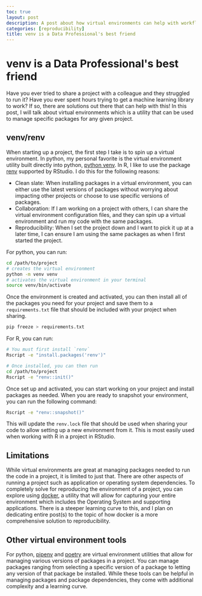 ```yaml
---
toc: true
layout: post
description: A post about how virtual environments can help with workflow, collaboration, and reproducibility
categories: [reproducibility]
title: venv is a Data Professional's best friend
---
```

# venv is a Data Professional's best friend

Have you ever tried to share a project with a colleague and they struggled to run it? Have you ever spent hours trying to get a machine learning library to work? If so, there are solutions out there that can help with this!  In this post, I will talk about virtual environments which is a utility that can be used to manage specific packages for any given project.

## venv/renv

When starting up a project, the first step I take is to spin up a virtual environment. In python, my personal favorite is the virtual environment utility built directly into python, [python venv](https://docs.python.org/3/tutorial/venv.html). In R, I like to use the package [renv](https://rstudio.github.io/renv/) supported by RStudio. I do this for the following reasons:

* Clean slate: When installing packages in a virtual environment, you can either use the latest versions of packages without worrying about impacting other projects or choose to use specific versions of packages.
* Collaboration: If I am working on a project with others, I can share the virtual environment configuration files, and they can spin up a virtual environment and run my code with the same packages.
* Reproducibility: When I set the project down and I want to pick it up at a later time, I can ensure I am using the same packages as when I first started the project.

For python, you can run:

```bash
cd /path/to/project
# creates the virtual environment
python -m venv venv
# activates the virtual environment in your terminal
source venv/bin/activate
```

Once the environment is created and activated, you can then install all of the packages you need for your project and save them to a `requirements.txt` file that should be included with your project when sharing.

```bash
pip freeze > requirements.txt
```

For R, you can run:

```bash
# You must first install `renv`
Rscript -e "install.packages('renv')"

# Once installed, you can then run
cd /path/to/project
Rscript -e "renv::init()"
```

Once set up and activated, you can start working on your project and install packages as needed. When you are ready to snapshot your environment, you can run the following command:

```bash
Rscript -e "renv::snapshot()"
```

This will update the `renv.lock` file that should be used when sharing your code to allow setting up a new environment from it.  This is most easily used when working with R in a project in RStudio.

## Limitations

While virtual environments are great at managing packages needed to run the code in a project, it is limited to just that.  There are other aspects of running a project such as application or operating system dependencies. To completely solve for reproducing the environment of a project, you can explore using [docker](https://www.docker.com/), a utility that will allow for capturing your entire environment which includes the Operating System and supporting applications.  There is a steeper learning curve to this, and I plan on dedicating entire post(s) to the topic of how docker is a more comprehensive solution to reproducibility.

## Other virtual environment tools

For python, [pipenv](https://pipenv.pypa.io/en/latest/) and [poetry](https://python-poetry.org/) are virtual environment utilities that allow for managing various versions of packages in a project.  You can manage packages ranging from selecting a specific version of a package to letting any version of that package be installed.  While these tools can be helpful in managing packages and package dependencies, they come with additional complexity and a learning curve.
